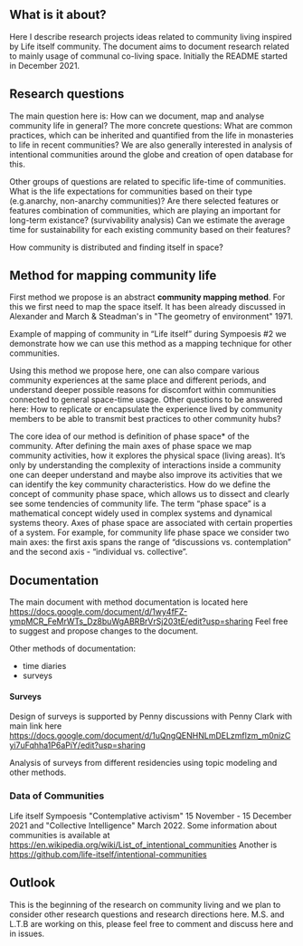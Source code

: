 ## What is it about?

Here I describe research projects ideas related to community living inspired by Life itself community. The document aims to document research related to mainly usage of communal co-living space. Initially the README started in December 2021.

## Research questions
The main question here is: How can we document, map and analyse community life in general? 
The more concrete questions: What are common practices, which can be inherited and quantified from the life in monasteries to life in recent communities?
We are also generally interested in analysis of intentional communities around the globe and creation of open database for this.

Other groups of questions are related to specific life-time of communities.
What is the life expectations for communities based on their type (e.g.anarchy, non-anarchy communities)?
Are there selected features or features combination of communities, which are playing an important for long-term existance? (survivability analysis)
Can we estimate the average time for sustainability for each existing community based on their features?

How community is distributed and finding itself in space? 


## Method for mapping community life

First method we propose is an abstract **community mapping method**.
For this we first need to map the space itself. It has been already discussed in Alexander and March & Steadman's in "The geometry of environment" 1971.

Example of mapping of community in “Life itself” during Sympoesis #2 
we demonstrate how we can use this method as a mapping technique for other communities. 

Using this method we propose here, one can also compare various community experiences at the same place and different periods, and understand deeper possible reasons for discomfort within communities connected to general space-time usage.
Other questions to be answered here: How to replicate or encapsulate the experience lived by community members to be able to transmit best practices to other community hubs?

The core idea of our method is definition of phase space* of the community. After defining the main axes of phase space we map community activities, how it explores the physical space (living areas). It’s only by understanding the complexity of interactions inside a community one can deeper understand and maybe also improve its activities that we can identify the key community characteristics.
How do we define the concept of community phase space, which allows us to dissect and clearly see some tendencies of community life. The term “phase space” is a mathematical concept widely used in complex systems and dynamical systems theory. Axes of phase space are associated with certain properties of a system. For example, for community life phase space we consider two main axes: the first axis spans the range of “discussions vs. contemplation” and the second axis - “individual vs. collective”.



## Documentation
The main document with method documentation is located here https://docs.google.com/document/d/1wy4fFZ-ympMCR_FeMrWTs_Dz8buWgABRBrVrSj203tE/edit?usp=sharing
Feel free to suggest and propose changes to the document.

Other methods of documentation:
- time diaries 
- surveys 

#### Surveys 
Design of surveys is supported by Penny discussions with Penny Clark 
with main link here https://docs.google.com/document/d/1uQngQENHNLmDELzmflzm_m0nizCyi7uFqhha1P6aPiY/edit?usp=sharing

Analysis of surveys from different residencies using topic modeling and other methods. 

### Data of Communities 

Life itself Sympoesis "Contemplative activism" 15 November - 15 December 2021 and "Collective Intelligence" March 2022. 
Some information about communities is available at https://en.wikipedia.org/wiki/List_of_intentional_communities 
Another is https://github.com/life-itself/intentional-communities

## Outlook

This is the beginning of the research on community living and we plan to consider other research questions and research directions here. M.S. and L.T.B are working on this, please feel free to comment and discuss here and in issues.

